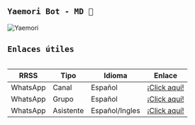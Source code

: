 ## **`Yaemori Bot - MD 🌱`**
![Yaemori](https://telegra.ph/file/731e8ba1d2a4a506903cf.jpg)


## **`Enlaces útiles`**
<table>

| RRSS | Tipo | Idioma | Enlace |
| --- | --- | --- |--- |
| WhatsApp | Canal | Español | [¡Click aquí!](https://whatsapp.com/channel/0029VaQD7LAJP216tu9liI2A) |
| WhatsApp | Grupo | Español | [¡Click aquí!](https://chat.whatsapp.com/BeukLUNoHtNJDKmMDTfQnd) |
| WhatsApp | Asistente | Español/Ingles | [¡Click aquí!](wa.me/573218138672) |

</table>